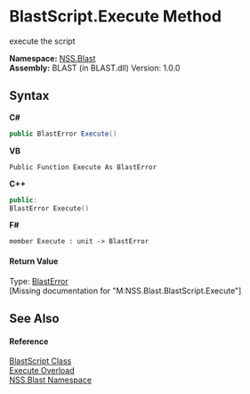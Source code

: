 # BlastScript.Execute Method 
 

execute the script

**Namespace:**&nbsp;<a href="88b55311-4a89-0894-e27a-e157e443c7f7">NSS.Blast</a><br />**Assembly:**&nbsp;BLAST (in BLAST.dll) Version: 1.0.0

## Syntax

**C#**<br />
``` C#
public BlastError Execute()
```

**VB**<br />
``` VB
Public Function Execute As BlastError
```

**C++**<br />
``` C++
public:
BlastError Execute()
```

**F#**<br />
``` F#
member Execute : unit -> BlastError 

```


#### Return Value
Type: <a href="db8cb631-f3f7-e809-8853-bc1b825061a7">BlastError</a><br />\[Missing <returns> documentation for "M:NSS.Blast.BlastScript.Execute"\]

## See Also


#### Reference
<a href="701ebde6-515e-1fd5-a11a-526716112a12">BlastScript Class</a><br /><a href="6e9bc9eb-8496-bacd-080e-fc7453af9a46">Execute Overload</a><br /><a href="88b55311-4a89-0894-e27a-e157e443c7f7">NSS.Blast Namespace</a><br />